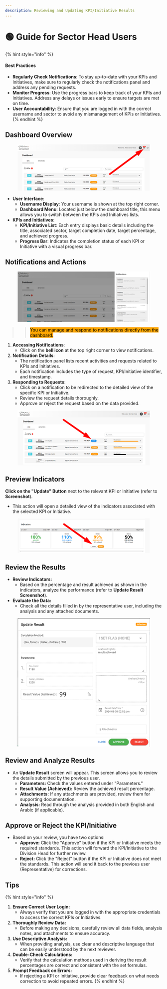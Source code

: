 ```yaml
---
description: Reviewing and Updating KPI/Initiative Results
---
```


# 🟢 Guide for Sector Head Users

{% hint style="info" %}
#### **Best Practices** <a href="#best-practices" id="best-practices"></a>

* **Regularly Check Notifications**: To stay up-to-date with your KPIs and Initiatives, make sure to regularly check the notifications panel and address any pending requests.
* **Monitor Progress**: Use the progress bars to keep track of your KPIs and Initiatives. Address any delays or issues early to ensure targets are met on time.
* **User Accountability**: Ensure that you are logged in with the correct username and sector to avoid any mismanagement of KPIs or Initiatives.
{% endhint %}

## Dashboard Overview

<figure><img src="../.gitbook/assets/image (85).png" alt=""><figcaption></figcaption></figure>

* **User Interface**:
  * **Username Display**: Your username is shown at the top right corner.
  * **Dashboard Menu**: Located just below the dashboard title, this menu allows you to switch between the KPIs and Initiatives lists.
* **KPIs and Initiatives**:
  * **KPI/Initiative List**: Each entry displays basic details including the title, associated sector, target completion date, target percentage, and achieved progress.
  * **Progress Bar**: Indicates the completion status of each KPI or Initiative with a visual progress bar.

## Notifications and Actions

<figure><img src="../.gitbook/assets/image (86).png" alt=""><figcaption></figcaption></figure>

>
>
> > <mark style="background-color:orange;">You can manage and respond to notifications directly from the dashboard.</mark>
>
>

1. **Accessing Notifications**:
   * Click on the **bell icon** at the top right corner to view notifications.
2. **Notification Details**:
   * The notification panel lists recent activities and requests related to KPIs and Initiatives.
   * Each notification includes the type of request, KPI/Initiative identifier, and timestamp.
3. **Responding to Requests**:
   * Click on a notification to be redirected to the detailed view of the specific KPI or Initiative.
   * Review the request details thoroughly.
   * Approve or reject the request based on the data provided.

<figure><img src="../.gitbook/assets/image (104).png" alt=""><figcaption></figcaption></figure>

## **Preview Indicators**

**Click on the "Update" Button** next to the relevant KPI or Initiative (refer to **Screenshot**).

* This action will open a detailed view of the indicators associated with the selected KPI or Initiative.

<figure><img src="../.gitbook/assets/image (105).png" alt=""><figcaption></figcaption></figure>

## **Review the Results** <a href="#review-the-results" id="review-the-results"></a>

* **Review Indicators:**
  * Based on the percentage and result achieved as shown in the indicators, analyze the performance (refer to **Update Result Screenshot**).
* **Evaluate the Data:**
  * Check all the details filled in by the representative user, including the analysis and any attached documents.

<figure><img src="../.gitbook/assets/image (106).png" alt=""><figcaption></figcaption></figure>

## **Review and Analyze Results** <a href="#review-and-analyze-results" id="review-and-analyze-results"></a>

* An **Update Result** screen will appear. This screen allows you to review the details submitted by the previous user.
  * **Parameters:** Check the values entered under "Parameters."
  * **Result Value (Achieved):** Review the achieved result percentage.
  * **Attachments:** If any attachments are provided, review them for supporting documentation.
  * **Analysis:** Read through the analysis provided in both English and Arabic (if applicable).

## **Approve or Reject the KPI/Initiative** <a href="#approve-or-reject-the-kpi-initiative" id="approve-or-reject-the-kpi-initiative"></a>

* Based on your review, you have two options:
  * **Approve:** Click the "Approve" button if the KPI or Initiative meets the required standards. This action will forward the KPI/Initiative to the Division Head for further review.
  * **Reject:** Click the "Reject" button if the KPI or Initiative does not meet the standards. This action will send it back to the previous user (Representative) for corrections.

## Tips

{% hint style="info" %}
1. **Ensure Correct User Login:**
   * Always verify that you are logged in with the appropriate credentials to access the correct KPIs or Initiatives.
2. **Thoroughly Review Data:**
   * Before making any decisions, carefully review all data fields, analysis notes, and attachments to ensure accuracy.
3. **Use Descriptive Analysis:**
   * When providing analysis, use clear and descriptive language that can be easily understood by the next reviewer.
4. **Double-Check Calculations:**
   * Verify that the calculation methods used in deriving the result percentages are correct and consistent with the set formulas.
5. **Prompt Feedback on Errors:**
   * If rejecting a KPI or Initiative, provide clear feedback on what needs correction to avoid repeated errors.
{% endhint %}
